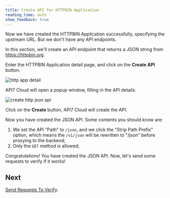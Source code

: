```yaml
---
title: Create API for HTTPBIN Application
reading_time: auto
show_feedback: true
---
```


Now we have created the HTTPBIN Application successfully, specifying the upstream URL. But we don't have any API endpoints.

In this section, we'll create an API endpoint that returns a JSON string from https://httpbin.org.

Enter the HTTPBIN Application detail page, and click on the **Create API** button.

![http app detail](https://static.apiseven.com/2022/12/30/httpbin-app-detail.png)

API7 Cloud will open a popup window, filling in the API details.

![create http json api](https://static.apiseven.com/2022/12/30/create-httpbin-json-api.png)

Click on the **Create** button, API7 Cloud will create the API.

Now you have created the JSON API. Some contents you should know are:

1. We set the API "Path" to `/json`, and we click the "Strip Path Prefix" option, which means the `/v1/json` will be rewritten to "/json" before proxying to the backend;
2. Only the `GET` method is allowed;

Congratulations! You have created the JSON API. Now, let's send some requests to verify if it works!

Next
----

[Send Requests To Verify](./send-requests-to-verify.md).
